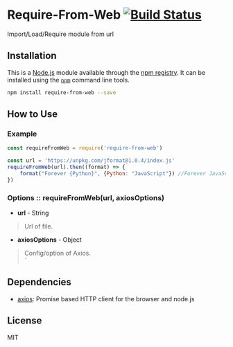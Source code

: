 # Require-From-Web [![Build Status](https://travis-ci.org/TiagoDanin/Require-From-Web.svg?branch=master)](https://travis-ci.org/TiagoDanin/Require-From-Web)

Import/Load/Require module from url

## Installation

This is a [Node.js](https://nodejs.org/) module available through the
[npm registry](https://www.npmjs.com/). It can be installed using the
[`npm`](https://docs.npmjs.com/getting-started/installing-npm-packages-locally) command line tools.

```sh
npm install require-from-web --save
```

## How to Use

### Example

```JavaScript
const requireFromWeb = require('require-from-web')

const url = 'https://unpkg.com/jformat@1.0.4/index.js'
requireFromWeb(url).then((format) => {
	format("Forever {Python}", {Python: "JavaScript"}) //Forever JavaScript
})
```

### Options :: requireFromWeb(url, axiosOptions)

- **url** - String
> Url of file.

- **axiosOptions** - Object
> Config/option of Axios.</br>`

## Dependencies

- [axios](https://ghub.io/axios): Promise based HTTP client for the browser and node.js

## License

MIT
